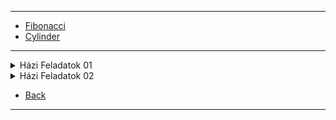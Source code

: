 
---

- [Fibonacci](./java/fibo.md)
- [Cylinder](./java/cylinder.md)

---

<details>
  <summary>Házi Feladatok 01</summary>

1. [Pitagorasz](./java/hazi_feladatok_01/pitagorasz.md)
1. [Üzemanyag](./java/hazi_feladatok_01/uzemanyag.md)
1. [Téglalap terület kerület](./java/hazi_feladatok_01/teglalap_ter_ker.md)
1. [Kör kerület terület](./java/hazi_feladatok_01/kor_ker_ter.md)
1. [Maradék nélkül öttel hárommal](./java/hazi_feladatok_01/maradek_nelkul_ottel_harommal.md)
1. [Felnőtt e](./java/hazi_feladatok_01/felnott_e.md)
1. [Átlag három](./java/hazi_feladatok_01/atlag_harom.md)
1. [Vízfogyasztás 3 liter](./java/hazi_feladatok_01/vizfogyasztas_3liter.md)
1. [Kalória bevitel](./java/hazi_feladatok_01/kaloria_bevitel.md)
1. [Szorzat páros](./java/hazi_feladatok_01/szorzat_paros.md)
1. [Páros hat](./java/hazi_feladatok_01/paros_hat.md)
1. [Dolgozó többet keres](java/hazi_feladatok_01/dolgozo_tobbetkeres.md)
1. [Törtszámok hasonlít](./java/hazi_feladatok_01/tortszamok_hasonlit.md)
1. [Település](./java/hazi_feladatok_01/telepules.md)
1. [Testtömegindex](./java/hazi_feladatok_01/testtomeg_index.md)
1. [Benzin fogyasztás](./java/hazi_feladatok_01/benzin_fogyasztas.md)
1. [Hét napjai](./java/hazi_feladatok_01/hetnapjai.md)
1. [Switch menü](./java/hazi_feladatok_01/switch_menu.md)
1. [Switch hatvány](./java/hazi_feladatok_01/switch_hatvany.md)
1. [Euro forint](./java/hazi_feladatok_01/euro_ft.md)
1. [Kocka dobás](./java/hazi_feladatok_01/kocka_dobas.md)
1. [Felszolgálók](./java/hazi_feladatok_01/felszolgalok.md)
1. [Zöldséges](./java/hazi_feladatok_01/zoldseges.md)
1. [Született főváros](./java/hazi_feladatok_01/szuletett_fovaros.md)
1. [Háromszög szerkeszthető](./java/hazi_feladatok_01/haromszog_szerkesztheto.md)
1. [Színház jegyek](./java/hazi_feladatok_01/szinhaz_jegyek.md)
1. [Távolság](./java/hazi_feladatok_01/tavolsag.md)
1. [Évszakok](./java/hazi_feladatok_01/evszakok.md)
1. [Alvásidő](./java/hazi_feladatok_01/alvasido.md)
1. [Másodfokú](./java/hazi_feladatok_01/masodfoku.md)
1. [Pozitív](./java/hazi_feladatok_01/pozitiv.md)
1. [Véletlen számok](./java/hazi_feladatok_01/veletlenSzamok.md)
1. [Pélnzfeldobás](./java/hazi_feladatok_01/penzfeldobas.md)
1. [Kocka](./java/hazi_feladatok_01/kocka.md)
1. [Kocka dobás](./java/hazi_feladatok_01/kockaDobas.md)
1. [Posta](./java/hazi_feladatok_01/posta.md)
1. [Szökőév](./java/hazi_feladatok_01/szokoEv.md)
1. [Pénztáros](./java/hazi_feladatok_01/penztaros.md)
1. [Sípálya](./java/hazi_feladatok_01/sipalya.md)
1. [Körkúp - még nincs kész!](./java/hazi_feladatok_01/korkup.md)

</details>

<details>
  <summary>Házi Feladatok 02</summary>

1. [Öt véletlen szám átlag](./java/hazi_feladtok_02/ot_veletlen_atlag.md)
1. [Tíz véletlen páros páratlan](./java/hazi_feladtok_02/tiz_veletlen_paros_paratlan.md)
1. [Dolgozó fizetés átlag](./java/hazi_feladtok_02/dolgozo_fizetes_atlag.md)
1. [számok amíg nem 7](./java/hazi_feladtok_02/szamok_amig_nem_het.md)
1. [hárommal és néggyel osztható](./java/hazi_feladtok_02/harommal_neggyel_oszthato.md)
1. [nyolc elemű tömb](./java/hazi_feladtok_02/tomb_nyolc_elem.md)
1. [20 véltelen elemű tömb](./java/hazi_feladtok_02/husz_veletlen_elemu_tomb.md)
1. [karakterek tömb](./java/hazi_feladtok_02/karakterek_tomb.md)
1. [15 elemű tömb 20 és 60 között](./java/hazi_feladtok_02/tizenot_elemu_tomb_husz_es_hatvan_kozott.md)
1. [8x8-as mátrix tömb](./java/hazi_feladtok_02/nyolc_x_nyolc_matrix_atlo.md)
1. [6x6-os mátrix tömb](./java/hazi_feladtok_02/hatszor_hatos_matrix.md)
1. [3x4-es mátrix tömb](./java/hazi_feladtok_02/haromszor_negyes_matrix.md)

</details

---

- [Back](../../README.md)

---
